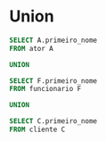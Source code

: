 # Union

```sql
SELECT A.primeiro_nome
FROM ator A

UNION

SELECT F.primeiro_nome
FROM funcionario F

UNION

SELECT C.primeiro_nome
FROM cliente C
```
<!--stackedit_data:
eyJoaXN0b3J5IjpbLTEyMDYxMTIwMDhdfQ==
-->
